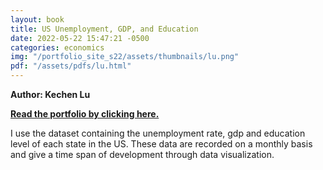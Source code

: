 ```yaml
---
layout: book
title: US Unemployment, GDP, and Education
date: 2022-05-22 15:47:21 -0500
categories: economics
img: "/portfolio_site_s22/assets/thumbnails/lu.png"
pdf: "/assets/pdfs/lu.html"
---
```


<b>Author: Kechen Lu</b>

<b><a href="{{ page.pdf | relative_url }}">Read the portfolio by clicking here.</a></b>

I use the dataset containing the unemployment rate, gdp and education level of
each state in the US. These data are recorded on a monthly basis and give a time
span of development through data visualization.

[jekyll-docs]: https://jekyllrb.com/docs/home
[jekyll-gh]:   https://github.com/jekyll/jekyll
[jekyll-talk]: https://talk.jekyllrb.com/
